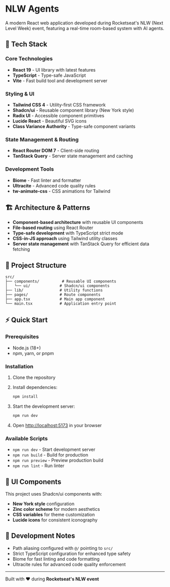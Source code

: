 # NLW Agents

A modern React web application developed during Rocketseat's NLW (Next Level Week) event, featuring a real-time room-based system with AI agents.

## 🚀 Tech Stack

### Core Technologies
- **React 19** - UI library with latest features
- **TypeScript** - Type-safe JavaScript
- **Vite** - Fast build tool and development server

### Styling & UI
- **Tailwind CSS 4** - Utility-first CSS framework
- **Shadcn/ui** - Reusable component library (New York style)
- **Radix UI** - Accessible component primitives
- **Lucide React** - Beautiful SVG icons
- **Class Variance Authority** - Type-safe component variants

### State Management & Routing
- **React Router DOM 7** - Client-side routing
- **TanStack Query** - Server state management and caching

### Development Tools
- **Biome** - Fast linter and formatter
- **Ultracite** - Advanced code quality rules
- **tw-animate-css** - CSS animations for Tailwind

## 🏗️ Architecture & Patterns

- **Component-based architecture** with reusable UI components
- **File-based routing** using React Router
- **Type-safe development** with TypeScript strict mode
- **CSS-in-JS approach** using Tailwind utility classes
- **Server state management** with TanStack Query for efficient data fetching

## 📁 Project Structure

```
src/
├── components/          # Reusable UI components
│   └── ui/             # Shadcn/ui components
├── lib/                # Utility functions
├── pages/              # Route components
├── app.tsx             # Main app component
└── main.tsx            # Application entry point
```

## ⚡ Quick Start

### Prerequisites
- Node.js (18+)
- npm, yarn, or pnpm

### Installation

1. Clone the repository
2. Install dependencies:
   ```bash
   npm install
   ```

3. Start the development server:
   ```bash
   npm run dev
   ```

4. Open [http://localhost:5173](http://localhost:5173) in your browser

### Available Scripts

- `npm run dev` - Start development server
- `npm run build` - Build for production
- `npm run preview` - Preview production build
- `npm run lint` - Run linter

## 🎨 UI Components

This project uses Shadcn/ui components with:
- **New York style** configuration
- **Zinc color scheme** for modern aesthetics
- **CSS variables** for theme customization
- **Lucide icons** for consistent iconography

## 📝 Development Notes

- Path aliasing configured with `@/` pointing to `src/`
- Strict TypeScript configuration for enhanced type safety
- Biome for fast linting and code formatting
- Ultracite rules for advanced code quality enforcement

---

Built with ❤️ during **Rocketseat's NLW event**
